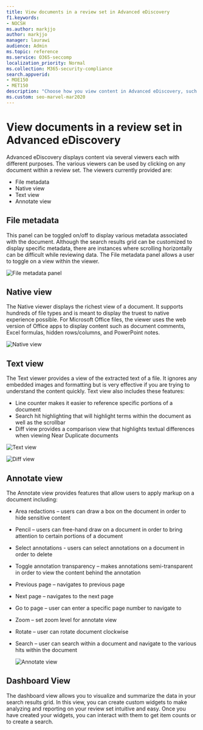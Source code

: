 ```yaml
---
title: View documents in a review set in Advanced eDiscovery
f1.keywords:
- NOCSH
ms.author: markjjo
author: markjjo
manager: laurawi
audience: Admin
ms.topic: reference
ms.service: O365-seccomp
localization_priority: Normal
ms.collection: M365-security-compliance
search.appverid:
- MOE150
- MET150
description: "Choose how you view content in Advanced eDiscovery, such as text, annotate, converted, or native view."
ms.custom: seo-marvel-mar2020
---
```


# View documents in a review set in Advanced eDiscovery

Advanced eDiscovery displays content via several viewers each with different purposes. The various viewers can be used by clicking on any document within a review set. The viewers currently provided are:

- File metadata
- Native view
- Text view
- Annotate view

## File metadata

This panel can be toggled on/off to display various metadata associated with the document. Although the search results grid can be customized to display specific metadata, there are instances where scrolling horizontally can be difficult while reviewing data. The File metadata panel allows a user to toggle on a view within the viewer.

![File metadata panel
](../media/Reviewimage2.png)

## Native view

The Native viewer displays the richest view of a document. It supports hundreds of file types and is meant to display the truest to native experience possible. For Microsoft Office files, the viewer uses the web version of Office apps to display content such as document comments, Excel formulas, hidden rows/columns, and PowerPoint notes.

![Native view
](../media/Reviewimage3.png)

## Text view

The Text viewer provides a view of the extracted text of a file. It ignores any embedded images and formatting but is very effective if you are trying to understand the content quickly. Text view also includes these features:

- Line counter makes it easier to reference specific portions of a document
- Search hit highlighting that will highlight terms within the document as well as the scrollbar
- Diff view provides a comparison view that highlights textual differences when viewing Near Duplicate documents

![Text view](../media/Reviewimage4.png)

![Diff view](../media/Reviewimage5.png)

## Annotate view

The Annotate view provides features that allow users to apply markup on a document including:

- Area redactions – users can draw a box on the document in order to hide sensitive content
- Pencil – users can free-hand draw on a document in order to bring attention to certain portions of a document
- Select annotations - users can select annotations on a document in order to delete
- Toggle annotation transparency – makes annotations semi-transparent in order to view the content behind the annotation
- Previous page – navigates to previous page
- Next page – navigates to the next page
- Go to page – user can enter a specific page number to navigate to
- Zoom – set zoom level for annotate view
- Rotate – user can rotate document clockwise
- Search – user can search within a document and navigate to the various hits within the document

  ![Annotate view](../media/Reviewimage1.png)

## Dashboard View

The dashboard view allows you to visualize and summarize the data in your search results grid. In this view, you can create custom widgets to make analyzing and reporting on your review set intuitive and easy. Once you have created your widgets, you can interact with them to get item counts or to create a search.
